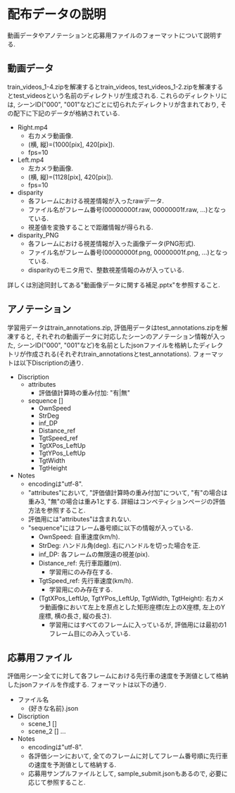 # 配布データの説明

動画データやアノテーションと応募用ファイルのフォーマットについて説明する.

## 動画データ

train_videos_1-4.zipを解凍するとtrain_videos, test_videos_1-2.zipを解凍するとtest_videosという名前のディレクトリが生成される. これらのディレクトリには, シーンID("000", "001"など)ごとに切られたディレクトリが含まれており, その配下に下記のデータが格納されている.

- Right.mp4
  - 右カメラ動画像.
  - (横, 縦)=(1000[pix], 420[pix]).
  - fps=10
- Left.mp4
  - 左カメラ動画像.
  - (横, 縦)=(1128[pix], 420[pix]).
  - fps=10
- disparity
  - 各フレームにおける視差情報が入ったrawデータ.
  - ファイル名がフレーム番号(00000000f.raw, 00000001f.raw, ...)となっている.
  - 視差値を変換することで距離情報が得られる.
- disparity_PNG
  - 各フレームにおける視差情報が入った画像データ(PNG形式).
  - ファイル名がフレーム番号(00000000f.png, 00000001f.png, ...)となっている.
  - disparityのモニタ用で、整数視差情報のみが入っている.

詳しくは別途同封してある"動画像データに関する補足.pptx"を参照すること.

## アノテーション

学習用データはtrain_annotations.zip, 評価用データはtest_annotations.zipを解凍すると, それぞれの動画データに対応したシーンのアノテーション情報が入った, シーンID("000", "001"など)を名前としたjsonファイルを格納したディレクトリが作成される(それぞれtrain_annotationsとtest_annotations). フォーマットは以下Discriptionの通り.

- Discription
  - attributes
    - 評価値計算時の重み付加: "有|無"
  - sequence []
    - OwnSpeed
    - StrDeg
    - inf_DP
    - Distance_ref
    - TgtSpeed_ref
    - TgtXPos_LeftUp
    - TgtYPos_LeftUp
    - TgtWidth
    - TgtHeight
- Notes
  - encodingは"utf-8".
  - "attributes"において, "評価値計算時の重み付加"について, "有"の場合は重み3, "無"の場合は重み1とする. 詳細はコンペティションページの評価方法を参照すること.
  - 評価用には"attributes"は含まれない.
  - "sequence"にはフレーム番号順に以下の情報が入っている.
    - OwnSpeed: 自車速度(km/h).
    - StrDeg: ハンドル角(deg). 右にハンドルを切った場合を正.
    - inf_DP: 各フレームの無限遠の視差(pix).
    - Distance_ref: 先行車距離(m).
      - 学習用にのみ存在する.
    - TgtSpeed_ref: 先行車速度(km/h).
      - 学習用にのみ存在する.
    - (TgtXPos_LeftUp, TgtYPos_LeftUp, TgtWidth, TgtHeight): 右カメラ動画像において左上を原点とした矩形座標(左上のX座標, 左上のY座標, 横の長さ, 縦の長さ).
      - 学習用にはすべてのフレームに入っているが, 評価用には最初の1フレーム目にのみ入っている.

## 応募用ファイル

評価用シーン全てに対して各フレームにおける先行車の速度を予測値として格納したjsonファイルを作成する. フォーマットは以下の通り.

- ファイル名
  - {好きな名前}.json
- Discription
  - scene_1 []
  - scene_2 []
  ...
- Notes
  - encodingは"utf-8".
  - 各評価シーンにおいて, 全てのフレームに対してフレーム番号順に先行車の速度を予測値として格納する.
  - 応募用サンプルファイルとして, sample_submit.jsonもあるので, 必要に応じて参照すること.
